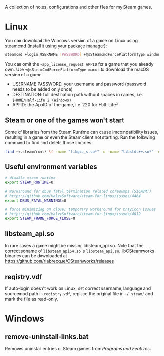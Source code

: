 A collection of notes, configurations and other files for my Steam games.

Linux
=====
You can download the Windows version of a game on Linux using steamcmd (install it using your package manager):
``` sh
steamcmd +login USERNAME [PASSWORD] +@sSteamCmdForcePlatformType windows +force_install_dir DESTINATION +app_license_request APPID +app_update APPID validate +quit
```
You can omit the `+app_license_request APPID` for a game that you already own.
Use `+@sSteamCmdForcePlatformType macos` to download the macOS version of a game.

 * USERNAME PASSWORD: your username and password (password needs to be added only once)
 * DESTINATION: full destination path without spaces in names, i.e. `$HOME/Half-Life_2_(Windows)`
 * APPID: the AppID of the game, i.e. 220 for Half-Life²

Steam or one of the games won't start
-------------------------------------
Some of libraries from the Steam Runtime can cause imcompatibility issues, resulting in a game or even the Steam client not starting.
Run the following command to find and delete those libraries:
``` sh
find ~/.steam/root/ \( -name "libgcc_s.so*" -o -name "libstdc++.so*" -o -name "libxcb.so*" -o -name "libgpg-error.so*" \) -print -delete
```

Useful environment variables
----------------------------
``` sh
# disable steam-runtime
export STEAM_RUNTIME=0

# Workaround for dbus fatal termination related coredumps (SIGABRT)
# https://github.com/ValveSoftware/steam-for-linux/issues/4464
export DBUS_FATAL_WARNINGS=0

# force minimizing on close; temporary workaround for trayicon issues
# https://github.com/ValveSoftware/steam-for-linux/issues/4812
export STEAM_FRAME_FORCE_CLOSE=0
```

libsteam_api.so
---------------
In rare cases a game might be missing libsteam_api.so.
Note that the correct soname of `libsteam_api64.so` is `libsteam_api.so`.
libCSteamworks binaries can be downloaded at https://github.com/rlabrecque/CSteamworks/releases

registry.vdf
------------
If auto-login doesn't work on Linux, set correct username, language and sourcemod path in `registry.vdf`,
replace the original file in `~/.steam/` and mark the file as read-only.

Windows
=======

remove-uninstall-links.bat
--------------------------
Removes uninstall entries of Steam games from _Programs and Features_.

